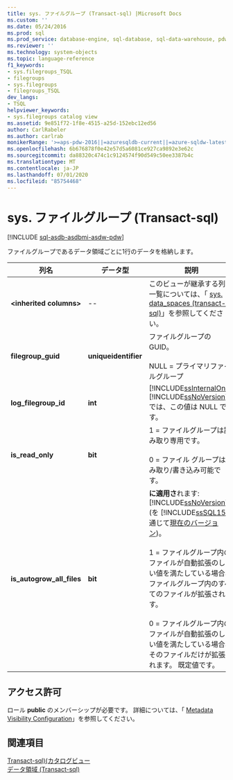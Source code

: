 ```yaml
---
title: sys. ファイルグループ (Transact-sql) |Microsoft Docs
ms.custom: ''
ms.date: 05/24/2016
ms.prod: sql
ms.prod_service: database-engine, sql-database, sql-data-warehouse, pdw
ms.reviewer: ''
ms.technology: system-objects
ms.topic: language-reference
f1_keywords:
- sys.filegroups_TSQL
- filegroups
- sys.filegroups
- filegroups_TSQL
dev_langs:
- TSQL
helpviewer_keywords:
- sys.filegroups catalog view
ms.assetid: 9e851f72-1f8e-4515-a25d-152ebc12ed56
author: CarlRabeler
ms.author: carlrab
monikerRange: '>=aps-pdw-2016||=azuresqldb-current||=azure-sqldw-latest||>=sql-server-2016||=sqlallproducts-allversions||>=sql-server-linux-2017||=azuresqldb-mi-current'
ms.openlocfilehash: 6b676878f0e42e57d5a6081ce927ca9892e3e62c
ms.sourcegitcommit: da88320c474c1c9124574f90d549c50ee3387b4c
ms.translationtype: MT
ms.contentlocale: ja-JP
ms.lasthandoff: 07/01/2020
ms.locfileid: "85754468"
---
```

# <a name="sysfilegroups-transact-sql"></a>sys. ファイルグループ (Transact-sql)
[!INCLUDE [sql-asdb-asdbmi-asdw-pdw](../../includes/applies-to-version/sql-asdb-asdbmi-asdw-pdw.md)]

  ファイルグループであるデータ領域ごとに1行のデータを格納します。  
  
|列名|データ型|説明|  
|-----------------|---------------|-----------------|  
|**\<inherited columns>**|--|このビューが継承する列の一覧については、「 [sys. data_spaces &#40;transact-sql&#41;](../../relational-databases/system-catalog-views/sys-data-spaces-transact-sql.md)」を参照してください。|  
|**filegroup_guid**|**uniqueidentifier**|ファイルグループの GUID。<br /><br /> NULL = プライマリファイルグループ|  
|**log_filegroup_id**|**int**|[!INCLUDE[ssInternalOnly](../../includes/ssinternalonly-md.md)][!INCLUDE[ssNoVersion](../../includes/ssnoversion-md.md)] では、この値は NULL です。|  
|**is_read_only**|**bit**|1 = ファイルグループは読み取り専用です。<br /><br /> 0 = ファイル グループは読み取り/書き込み可能です。|  
|**is_autogrow_all_files**|**bit**|**に適用さ**れます: [!INCLUDE[ssNoVersion](../../includes/ssnoversion-md.md)] (を [!INCLUDE[ssSQL15](../../includes/sssql15-md.md)] 通じて[現在のバージョン](https://go.microsoft.com/fwlink/p/?LinkId=299658))。<br /><br /> 1 = ファイルグループ内のファイルが自動拡張のしきい値を満たしている場合、ファイルグループ内のすべてのファイルが拡張されます。<br /><br /> 0 = ファイルグループ内のファイルが自動拡張のしきい値を満たしている場合、そのファイルだけが拡張されます。 既定値です。|  
  
## <a name="permissions"></a>アクセス許可  
 ロール **public** のメンバーシップが必要です。 詳細については、「 [Metadata Visibility Configuration](../../relational-databases/security/metadata-visibility-configuration.md)」を参照してください。  
  
## <a name="see-also"></a>関連項目  
 [Transact-sql&#41;&#40;カタログビュー](../../relational-databases/system-catalog-views/catalog-views-transact-sql.md)   
 [データ領域 &#40;Transact-sql&#41;](../../relational-databases/system-catalog-views/data-spaces-transact-sql.md)  
  
  
